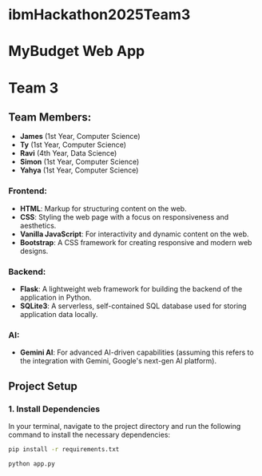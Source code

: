 ﻿# ibmHackathon2025Team3

# MyBudget Web App

# Team 3

## Team Members:
- **James** (1st Year, Computer Science)
- **Ty** (1st Year, Computer Science)
- **Ravi** (4th Year, Data Science)
- **Simon** (1st Year, Computer Science)
- **Yahya** (1st Year, Computer Science)

### Frontend:
- **HTML**: Markup for structuring content on the web.
- **CSS**: Styling the web page with a focus on responsiveness and aesthetics.
- **Vanilla JavaScript**: For interactivity and dynamic content on the web.
- **Bootstrap**: A CSS framework for creating responsive and modern web designs.

### Backend:
- **Flask**: A lightweight web framework for building the backend of the application in Python.
- **SQLite3**: A serverless, self-contained SQL database used for storing application data locally.

### AI:
- **Gemini AI**: For advanced AI-driven capabilities (assuming this refers to the integration with Gemini, Google's next-gen AI platform).

## Project Setup

### 1. Install Dependencies
In your terminal, navigate to the project directory and run the following command to install the necessary dependencies:

```bash
pip install -r requirements.txt

python app.py


